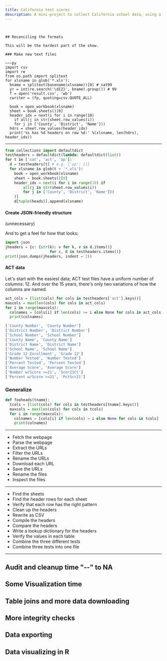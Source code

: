```yaml
---
title: California test scores
description: A mini-project to collect California school data, using a variety of mundane programming scripts and libraries.
---
```










~~~


## Reconciling the formats

This will be the hardest part of the show.

### Make new text files

~~~py
import csv
import re
from os.path import splitext
for xlsname in glob('*.xls'):
  bname = splitext(basename(xlsname))[0] # sat99
  yr = int(re.search('\d{2}', bname).group()) # 99
  f = open('result.csv', 'wb')
  cwriter = (fp, quoting=csv.QUOTE_ALL)

  book = open_workbook(xlsname)
  sheet = book.sheets()[0]
  header_idx = next(i for i in range(10) 
    if all(j in str(sheet.row_values(i)) 
    for j in ['County', 'District', 'Name']))
  hdrs = sheet.row_values(header_idx)
  print('%s has %d headers on row %d:' %(xlsname, len(hdrs), header_idx))

~~~












----------

~~~py
from collections import defaultdict
testheaders = defaultdict(lambda: defaultdict(list))
for t in ['sat', 'act', 'ap']: 
  d = testheaders[t] # e.g. {'ap': []}
  for xlsname in glob(t + '*.xls'):
    book = open_workbook(xlsname)
    sheet = book.sheets()[0]
    header_idx = next(i for i in range(10) if 
        all(j in str(sheet.row_values(i)) 
        for j in ['County', 'District', 'Name']))
    )]
    d[tuple(heads)].append(xlsname)
~~~





#### Create JSON-friendly structure

(unnecessary)

And to get a feel for how that looks:

~~~py
import json
jheaders = {c: {str(k): v for k, v in d.items()} 
                    for c, d in testheaders.items()}
print(json.dumps(jheaders, indent = 2))
~~~






#### ACT data

Let's start with the easiest data; ACT test files have a uniform number of columns: 12. And over the 15 years, there's only two variations of how the columns are named.

~~~py
act_cols = [list(cols) for cols in testheaders['act'].keys()]
maxcols = max(len(cols) for cols in act_cols)
for i in range(maxcols):
  colnames = [cols[i] if len(cols) >= i else None for cols in act_cols]
  print(colnames)
~~~

~~~py
['County Number', 'County Number']
['District Number', 'District Number']
['School Number', 'School Number']
['County Name', 'County Name']
['District Name', 'District Name']
['School Name', 'School Name']
['Grade 12 Enrollment', 'Grade 12']
['Number Tested', 'Number Tested']
['Percent Tested', 'Percent Tested']
['Average Score', 'Average Score']
['Number w/Score >=21', 'Scor21Ct']
['Percent w/Score >=21', 'PctScr21']
~~~



### Generalize


~~~py
def fooheads(tname):
  tcols = [list(cols) for cols in testheaders[tname].keys()]
  maxcols = max(len(cols) for cols in tcols)
  for i in range(maxcols):
    colnames = [cols[i] if len(cols) > i else None for cols in tcols]
    print(colnames)
~~~



----------------



- Fetch the webpage
- Parse the webpage
- Extract the URLs
- Filter the URLs
- Rename the URLs
- Download each URL
- Save the URLs
- Rename the files
- Inspect the files
------------------- 
- Find the sheets
- Find the header rows for each sheet
- Verify that each row has the right pattern
- Clean up the headers
- Rewrite as CSV
- Compile the headers
- Compare the headers
- Write a lookup dictionary for the headers
- Verify the values in each table
- Combine the three different tests
- Combine three tests into one file
--------------------
Audit and cleanup time
"--" to NA
--------------------
Some Visualization time
--------------------
Table joins and more data downloading
-------------
More integrity checks
-------------
Data exporting
-------------
Data visualizing in R
--------------



